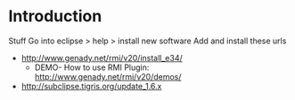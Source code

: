 # Introduction #
Stuff
Go into eclipse > help > install new software
Add and install these urls
  * http://www.genady.net/rmi/v20/install_e34/
    * DEMO- How to use RMI Plugin: http://www.genady.net/rmi/v20/demos/
  * http://subclipse.tigris.org/update_1.6.x